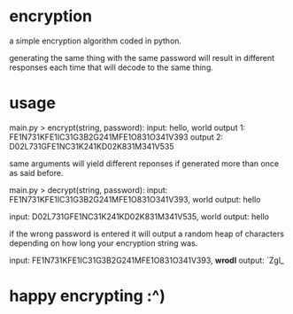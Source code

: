 # encryption
a simple encryption algorithm coded in python.

 generating the same thing with the same password
 will result in different responses each time that
 will decode to the same thing.

# usage

main.py > encrypt(string, password):
  input: hello, world
  output 1: FE1N731KFE1IC31G3B2G241MFE1O831O341V393
  output 2: D02L731GFE1NC31K241KD02K831M341V535

  same arguments will yield different reponses 
  if generated more than once as said before.

main.py > decrypt(string, password):
  input: FE1N731KFE1IC31G3B2G241MFE1O831O341V393, world
  output: hello
  
  input: D02L731GFE1NC31K241KD02K831M341V535, world
  output: hello
  
  if the wrong password is entered it will output
  a random heap of characters depending on how long
  your encryption string was.
  
  input: FE1N731KFE1IC31G3B2G241MFE1O831O341V393, **wrodl**
  output: `Zgl_

# happy encrypting :^)
